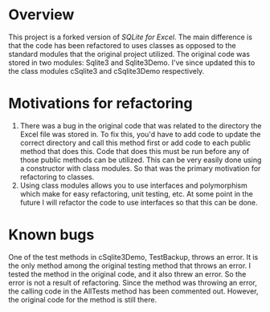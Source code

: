 # Overview
This project is a forked version of *SQLite for Excel*. The main difference is that the code has been refactored to uses classes as opposed to the standard modules that the original project utilized. The original code was stored in two modules: Sqlite3 and Sqlite3Demo. I've since updated this to the class modules cSqlite3 and cSqlite3Demo respectively.

# Motivations for refactoring

1. There was a bug in the original code that was related to the directory the Excel file was stored in. To fix this, you'd have to add code to update the correct directory and call this method first or add code to each public method that does this. Code that does this must be run before any of those public methods can be utilized. This can be very easily done using a constructor with class modules. So that was the primary motivation for refactoring to classes.
2. Using class modules allows you to use interfaces and polymorphism which make for easy refactoring, unit testing, etc. At some point in the future I will refactor the code to use interfaces so that this can be done.

# Known bugs

One of the test methods in cSqlite3Demo, TestBackup, throws an error. It is the only method among the original testing method that throws an error. I tested the method in the original code, and it also threw an error. So the error is not a result of refactoring. Since the method was throwing an error, the calling code in the AllTests method has been commented out. However, the original code for the method is still there.
